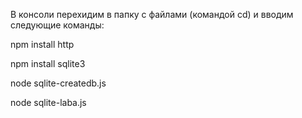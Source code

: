 В консоли перехидим в папку с файлами (командой cd) и вводим следующие команды: 

npm install http

npm install sqlite3

node sqlite-createdb.js  

node sqlite-laba.js

